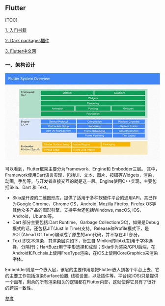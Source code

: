 ## Flutter

[TOC]

[1. 入门书籍](https://book.flutterchina.club/)

[2. Dark packages插件](https://pub.flutter-io.cn/)

[3. Flutter中文网](https://flutterchina.club/using-packages/)

### 一、架构设计

<img src="images/flutter_framework.jpg" alt="flutter" style="zoom:67%;" />

可以看到，Flutter框架主要分为Framework、Engine和 Embedder三层。
其中，Framework使用Dart语言实现，包括UI、文本、图片、按钮等Widgets，渲染，动画，手势等，与开发者直接交互的就是这一层。Engine使用C++实现，主要包括Skia、Dart 和 Text。

- Skia是开源的二维图形库，提供了适用于多种软硬件平台的通用API。其已作为Google Chrome，Chrome OS，Android, Mozilla Firefox, Firefox OS等其他众多产品的图形引擎，支持平台还包括Windows, macOS, iOS，Android，Ubuntu等。
- Dart 部分主要包括:Dart Runtime，Garbage Collection(GC)，如果是Debug模式的话，还包括JIT(Just In Time)支持。Release和Profile模式下，是AOT(Ahead Of Time)编译成了原生的arm代码，并不存在JIT部分。
- Text 即文本渲染，其渲染层次如下，衍生自 Minikin的libtxt库(用于字体选择，分隔行)；HartBuzz用于字形选择和成型；Skia作为渲染/GPU后端，在Android和Fuchsia上使用FreeType渲染，在iOS上使用CoreGraphics来渲染字体。

Embedder则是一个嵌入层，该层的主要作用是把Flutter嵌入到各个平台上去，它的主要工作包括渲染Surface设置, 线程设置，以及插件等。平台(如iOS)只是提供一个画布，剩余的所有渲染相关的逻辑都在Flutter内部，这就使得它具有了很好的跨端一致性。





[参考](https://blog.csdn.net/xiangzhihong8/article/details/106433461/)

